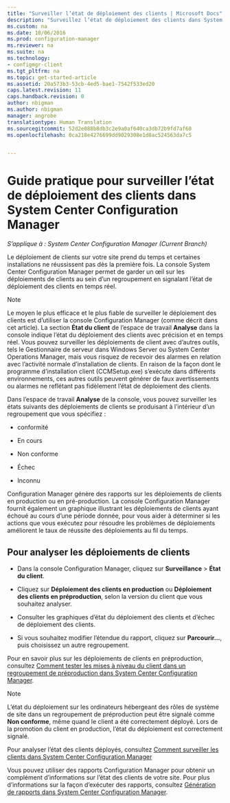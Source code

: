 ```yaml
---
title: "Surveiller l’état de déploiement des clients | Microsoft Docs"
description: "Surveillez l’état de déploiement des clients dans System Center Configuration Manager."
ms.custom: na
ms.date: 10/06/2016
ms.prod: configuration-manager
ms.reviewer: na
ms.suite: na
ms.technology:
- configmgr-client
ms.tgt_pltfrm: na
ms.topic: get-started-article
ms.assetid: 20a573b3-53cb-4ed5-bae1-7542f533ed20
caps.latest.revision: 11
caps.handback.revision: 0
author: nbigman
ms.author: nbigman
manager: angrobe
translationtype: Human Translation
ms.sourcegitcommit: 52d2e088b8db3c2e9a0af640ca3db72b9fd7af60
ms.openlocfilehash: 0ca218e4276699dd9029308e1d8ac524563da7c5


---
```

# <a name="how-to-monitor-client-deployment-status-in-system-center-configuration-manager"></a>Guide pratique pour surveiller l’état de déploiement des clients dans System Center Configuration Manager

*S’applique à : System Center Configuration Manager (Current Branch)*

Le déploiement de clients sur votre site prend du temps et certaines installations ne réussissent pas dès la première fois. La console System Center Configuration Manager permet de garder un œil sur les déploiements de clients au sein d’un regroupement en signalant l’état de déploiement des clients en temps réel.  

> [!NOTE]  
>  Le moyen le plus efficace et le plus fiable de surveiller le déploiement des clients est d’utiliser la console Configuration Manager (comme décrit dans cet article). La section **État du client** de l’espace de travail **Analyse** dans la console indique l’état du déploiement des clients avec précision et en temps réel. Vous pouvez surveiller les déploiements de client avec d’autres outils, tels le Gestionnaire de serveur dans Windows Server ou System Center Operations Manager, mais vous risquez de recevoir des alarmes en relation avec l’activité normale d’installation de clients. En raison de la façon dont le programme d’installation client (CCMSetup.exe) s’exécute dans différents environnements, ces autres outils peuvent générer de faux avertissements ou alarmes ne reflétant pas fidèlement l’état de déploiement des clients.  

 Dans l’espace de travail **Analyse** de la console, vous pouvez surveiller les états suivants des déploiements de clients se produisant à l’intérieur d’un regroupement que vous spécifiez :  

-   conformité  

-   En cours  

-   Non conforme  

-   Échec  

-   Inconnu  

 Configuration Manager génère des rapports sur les déploiements de clients en production ou en pré-production. La console Configuration Manager fournit également un graphique illustrant les déploiements de clients ayant échoué au cours d’une période donnée, pour vous aider à déterminer si les actions que vous exécutez pour résoudre les problèmes de déploiements améliorent le taux de réussite des déploiements au fil du temps.  

## <a name="to-monitor-client-deployments"></a>Pour analyser les déploiements de clients  

-   Dans la console Configuration Manager, cliquez sur **Surveillance** > **État du client**.  

-   Cliquez sur **Déploiement des clients en production** ou **Déploiement des clients en préproduction**, selon la version du client que vous souhaitez analyser.  

-   Consulter les graphiques d’état du déploiement des clients et d’échec de déploiement des clients.  

-   Si vous souhaitez modifier l’étendue du rapport, cliquez sur **Parcourir...**, puis choisissez un autre regroupement.  

 Pour en savoir plus sur les déploiements de clients en préproduction, consultez [Comment tester les mises à niveau du client dans un regroupement de préproduction dans System Center Configuration Manager](../../../core/clients/manage/upgrade/test-client-upgrades.md).

 > [!NOTE]
 > L’état du déploiement sur les ordinateurs hébergeant des rôles de système de site dans un regroupement de préproduction peut être signalé comme **Non conforme**, même quand le client a été correctement déployé. Lors de la promotion du client en production, l’état du déploiement est correctement signalé.   

 Pour analyser l’état des clients déployés, consultez [Comment surveiller les clients dans System Center Configuration Manager](../../../core/clients/manage/monitor-clients.md)  

 Vous pouvez utiliser des rapports Configuration Manager pour obtenir un complément d’informations sur l’état des clients de votre site. Pour plus d’informations sur la façon d’exécuter des rapports, consultez [Génération de rapports dans System Center Configuration Manager](../../../core/servers/manage/reporting.md).  



<!--HONumber=Jan17_HO1-->



